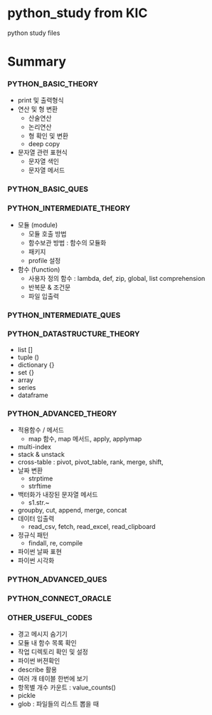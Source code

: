 # python_study from KIC
python study files

# Summary
### PYTHON_BASIC_THEORY
- print 및 출력형식
- 연산 및 형 변환
  - 산술연산
  - 논리연산
  - 형 확인 및 변환
  - deep copy
- 문자열 관련 표현식
  - 문자열 색인
  - 문자열 메서드
### PYTHON_BASIC_QUES
### PYTHON_INTERMEDIATE_THEORY
- 모듈 (module)
  - 모듈 호출 방법
  - 함수보관 방법 : 함수의 모듈화
  - 패키지
  - profile 설정
- 함수 (function)
  - 사용자 정의 함수 : lambda, def, zip, global, list comprehension
  - 반복문 & 조건문
  - 파일 입출력
### PYTHON_INTERMEDIATE_QUES
### PYTHON_DATASTRUCTURE_THEORY
- list []
- tuple ()
- dictionary {}
- set {}
- array
- series
- dataframe
### PYTHON_ADVANCED_THEORY
- 적용함수 / 메서드
  - map 함수, map 메서드, apply, applymap
- multi-index
- stack & unstack
- cross-table : pivot, pivot_table, rank, merge, shift, 
- 날짜 변환
  - strptime
  - strftime
- 백터화가 내장된 문자열 메서드
  - s1.str.~
- groupby, cut, append, merge, concat
- 데이터 입출력
  - read_csv, fetch, read_excel, read_clipboard
- 정규식 패턴
  - findall, re, compile
- 파이썬 날짜 표현
- 파이썬 시각화
### PYTHON_ADVANCED_QUES
### PYTHON_CONNECT_ORACLE
### OTHER_USEFUL_CODES
- 경고 메시지 숨기기
- 모듈 내 함수 목록 확인
- 작업 디렉토리 확인 및 설정
- 파이썬 버젼확인
- describe 활용
- 여러 개 테이블 한번에 보기
- 항목별 개수 카운트 : value_counts()
- pickle
- glob : 파일들의 리스트 뽑을 때
